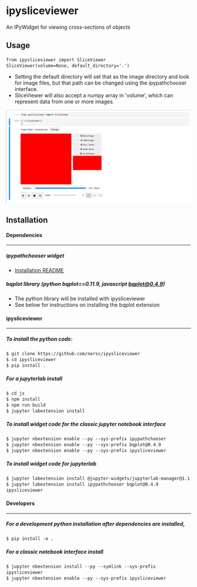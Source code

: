 # ipysliceviewer

An IPyWidget for viewing cross-sections of objects

## Usage

    from ipysliceviewer import SliceViewer
    SliceViewer(volume=None, default_directory='.')

* Setting the default directory will set that as the image directory and look for image files, but that path can be changed using the ipypathchooser interface.
* SliceViewer will also accept a numpy array in 'volume', which can represent data from one or more images.

![sliceviewer screenshot](sliceviewer_screenshot.png)

## Installation
#### Dependencies

---

##### ipypathchooser widget
* [Installation README](https://github.com/nersc/ipypathchooser/blob/master/README.md)

##### bqplot library (python bqplot==0.11.9, javascript bqplot@0.4.9)
* The python library will be installed with ipysliceviewer
* See below for instructions on installing the bqplot extension

#### ipysliceviewer            

---

##### To install the python code:
    $ git clone https://github.com/nersc/ipysliceviewer
    $ cd ipysliceviewer
    $ pip install .

##### For a jupyterlab install
    $ cd js
    $ npm install
    $ npm run build
    $ jupyter labextension install

##### To install widget code for the classic jupyter notebook interface
    $ jupyter nbextension enable --py --sys-prefix ipypathchooser
    $ jupyter nbextension enable --py --sys-prefix bqplot@0.4.9
    $ jupyter nbextension enable --py --sys-prefix ipysliceviewer
    
##### To install widget code for jupyterlab
    $ jupyter labextension install @jupyter-widgets/jupyterlab-manager@1.1
    $ jupyter labextension install ipypathchooser bqplot@0.4.9 ipysliceviewer

#### Developers

---

##### For a development python installation after dependencies are installed,
    $ pip install -e .
    
##### For a classic notebook interface install
    $ jupyter nbextension install --py --symlink --sys-prefix ipysliceviewer
    $ jupyter nbextension enable --py --sys-prefix ipysliceviewer

